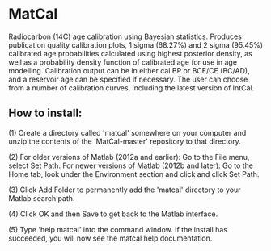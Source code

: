 # MatCal

Radiocarbon (14C) age calibration using Bayesian statistics. Produces publication quality calibration plots, 1 sigma (68.27%) and 2 sigma (95.45%) calibrated age probabilities calculated using highest posterior density, as well as a probability density function of calibrated age for use in age modelling. Calibration output can be in either cal BP or BCE/CE (BC/AD), and a reservoir age can be specified if necessary. The user can choose from a number of calibration curves, including the latest version of IntCal.

How to install:
---------------
(1) Create a directory called 'matcal' somewhere on your computer and unzip the contents of the 'MatCal-master' repository to that directory. 

(2) For older versions of Matlab (2012a and earlier): Go to the File menu, select Set Path. For newer versions of Matlab (2012b and later): Go to the Home tab, look under the Environment section and click and click Set Path.
    
    
(3) Click Add Folder to permanently add the 'matcal' directory to your Matlab search path.

(4) Click OK and then Save to get back to the Matlab interface.

(5) Type 'help matcal' into the command window. If the install has succeeded, you will now see the matcal help documentation.

